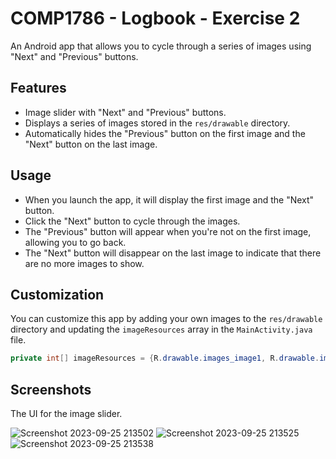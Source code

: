 # COMP1786 - Logbook - Exercise 2

An Android app that allows you to cycle through a series of images using "Next" and "Previous" buttons.

## Features

- Image slider with "Next" and "Previous" buttons.
- Displays a series of images stored in the `res/drawable` directory.
- Automatically hides the "Previous" button on the first image and the "Next" button on the last image.

## Usage

- When you launch the app, it will display the first image and the "Next" button.
- Click the "Next" button to cycle through the images.
- The "Previous" button will appear when you're not on the first image, allowing you to go back.
- The "Next" button will disappear on the last image to indicate that there are no more images to show.

## Customization

You can customize this app by adding your own images to the `res/drawable` directory and updating the `imageResources` array in the `MainActivity.java` file.

```java
private int[] imageResources = {R.drawable.images_image1, R.drawable.images_image2, R.drawable.images_image3};
```

## Screenshots

The UI for the image slider.

![Screenshot 2023-09-25 213502](https://github.com/1Ir-is/COMP1786-Logbook-Exercise-2/assets/93533202/911be84a-5bc6-4962-bab6-5eff76b19dff)
![Screenshot 2023-09-25 213525](https://github.com/1Ir-is/COMP1786-Logbook-Exercise-2/assets/93533202/e2b48c26-3dd2-4974-a361-edf2596f2619)
![Screenshot 2023-09-25 213538](https://github.com/1Ir-is/COMP1786-Logbook-Exercise-2/assets/93533202/17dec89b-e257-4c31-b70a-814be1a4b299)



